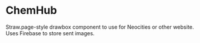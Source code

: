 # ChemHub
 Straw.page-style drawbox component to use for Neocities or other website. Uses Firebase to store sent images.
